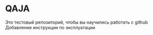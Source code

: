 # QAJA
Это тестовый репозиторий, чтобы вы научились работать с github
Добавление инструкции по эксплуатации